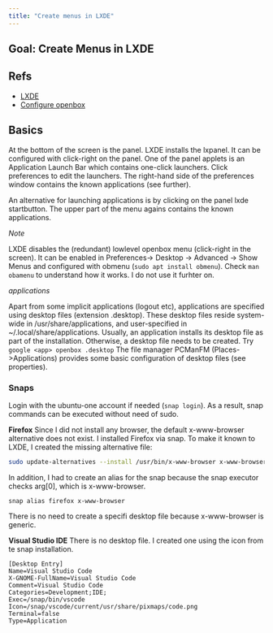 ```yaml
---
title: "Create menus in LXDE"
---
```


## Goal: Create Menus in LXDE

## Refs

- [LXDE](https://wiki.lxde.org/en/Main_Page)
- [Configure openbox](https://www.maketecheasier.com/configure-andcustomize-openbox/)



## Basics

At the bottom of the screen is the panel. LXDE installs the lxpanel.
It can be configured with click-right on the panel.
One of the panel applets is an Application Launch Bar which contains one-click launchers. Click preferences to edit the launchers.
The right-hand side of the preferences window contains the known applications (see further).

An alternative for launching applications is by clicking on the panel lxde startbutton. 
The upper part of the menu agains contains the known applications.

*Note*

LXDE disables the (redundant) lowlevel openbox menu (click-right in the screen). 
It can be enabled in Preferences-> Desktop -> Advanced -> Show Menus and configured with obmenu (```sudo apt install obmenu```).
Check ```man obamenu``` to understand how it works. I do not use it furhter on.

*applications*

Apart from some implicit applications (logout etc), applications are specified using desktop files (extension .desktop).
These desktop files reside system-wide in /usr/share/applications, and user-specified in ~/.local/share/applications.
Usually, an application installs its desktop file as part of the installation. Otherwise, a desktop file needs to be created.
Try ```google <app> openbox .desktop```
The file manager PCManFM (Places->Applications) provides some basic configuration of desktop files (see properties).


### Snaps


Login with the ubuntu-one account if needed (```snap login```). As a result, snap commands can be executed without need of sudo.


**Firefox**
Since I did not install any browser, the default x-www-browser alternative does not exist.
I installed Firefox via snap. To make it known to LXDE, I created the missing alternative file:
```sh
sudo update-alternatives --install /usr/bin/x-www-browser x-www-browser /snap/bin/firefox 10
```
In addition, I had to create an alias for the snap because the snap executor checks arg[0], which is x-www-browser.
```
snap alias firefox x-www-browser
```
There is no need to create a specifi desktop file because x-www-browser is generic.

**Visual Studio IDE**
There is no desktop file. I created one using the icon from te snap installation.
```
[Desktop Entry]
Name=Visual Studio Code
X-GNOME-FullName=Visual Studio Code
Comment=Visual Studio Code
Categories=Development;IDE;
Exec=/snap/bin/vscode
Icon=/snap/vscode/current/usr/share/pixmaps/code.png
Terminal=false
Type=Application
```

